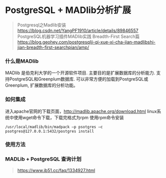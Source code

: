 # PostgreSQL + MADlib分析扩展


> Postgresql之Madlib安装
> https://blog.csdn.net/YangPF1910/article/details/89846557
> PostgreSQL机器学习插件MADlib实践 Breadth-First Search篇
> https://blog.geohey.com/postgresqlji-qi-xue-xi-cha-jian-madlibshi-jian-breadth-first-searchpian/amp/

### 什么是MADlib
MADlib 是伯克利大学的一个开源软件项目. 主要目的是扩展数据库的分析能力. 支持PostgreSQL和Greenplum数据库. 可以非常方便的加载到PostgreSQL或Greenplum, 扩展数据库的分析功能。

### 如何集成
进入apache官网的下载页面，http://madlib.apache.org/download.html
linux系统中使用wget命令下载，下载完格式为rpm
使用rpm命令安装
```
/usr/local/madlib/bin/madpack –p psotgres –c psotgres@127.0.0.1:5432/postgres install
```

### 使用方法


### MADLib + PostgreSQL 查询计划
> https://www.jb51.cc/faq/1334927.html
